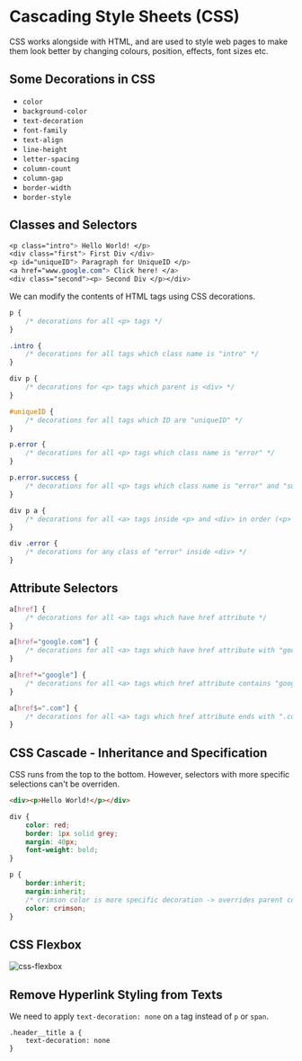 # Cascading Style Sheets (CSS)

CSS works alongside with HTML, and are used to style web pages to make them look better by changing colours, position, effects, font sizes etc.

## Some Decorations in CSS

- `color`
- `background-color`
- `text-decoration`
- `font-family`
- `text-align`
- `line-height`
- `letter-spacing`
- `column-count`
- `column-gap`
- `border-width`
- `border-style`

## Classes and Selectors

```css
<p class="intro"> Hello World! </p>
<div class="first"> First Div </div>
<p id="uniqueID"> Paragraph for UniqueID </p>
<a href="www.google.com"> Click here! </a>
<div class="second"><p> Second Div </p></div>
```

We can modify the contents of HTML tags using CSS decorations.

```css
p {
    /* decorations for all <p> tags */
}

.intro {
    /* decorations for all tags which class name is "intro" */
}

div p {
    /* decorations for <p> tags which parent is <div> */
}

#uniqueID {
    /* decorations for all tags which ID are "uniqueID" */
}

p.error {
    /* decorations for all <p> tags which class name is "error" */
}

p.error.success {
    /* decorations for all <p> tags which class name is "error" and "success" */
}

div p a {
    /* decorations for all <a> tags inside <p> and <div> in order (<p> must be inside <div>) */
}

div .error {
    /* decorations for any class of "error" inside <div> */
}
```

## Attribute Selectors

```css
a[href] {
    /* decorations for all <a> tags which have href attribute */
}

a[href="google.com"] {
    /* decorations for all <a> tags which have href attribute with "google.com" */
}

a[href*="google"] {
    /* decorations for all <a> tags which href attribute contains "google" */
}

a[href$=".com"] {
    /* decorations for all <a> tags which href attribute ends with ".com" */
}
```

## CSS Cascade - Inheritance and Specification

CSS runs from the top to the bottom. However, selectors with more specific selections can't be overriden.

```html
<div><p>Hello World!</p></div>
```

```css
div {
    color: red;
    border: 1px solid grey;
    margin: 40px;
    font-weight: bold;
}

p {
    border:inherit;
    margin:inherit;
    /* crimson color is more specific decoration -> overrides parent color decoration */
    color: crimson; 
}
```

## CSS Flexbox

![css-flexbox](https://user-images.githubusercontent.com/41933169/215594227-e57d8499-f27f-4e23-97fd-7ed90b2bb7a6.png)

## Remove Hyperlink Styling from Texts

We need to apply `text-decoration: none` on `a` tag instead of `p` or `span`.

```
.header__title a {
    text-decoration: none
}
```



```

